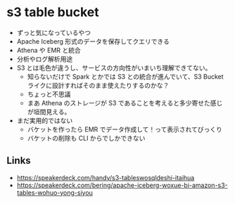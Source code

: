 # s3 table bucket

- ずっと気になっているやつ
- Apache Iceberg 形式のデータを保存してクエリできる
- Athena や EMR と統合
- 分析やログ解析用途
- S3 とは毛色が違うし、サービスの方向性がいまいち理解できてない。
  - 知らないだけで Spark とかでは S3 との統合が進んでいて、S3 Bucket ライクに設計すればそのまま使えたりするのかな？
  - ちょっと不思議
  - まあ Athena のストレージが S3 であることを考えると多少寄せた感じが垣間見える。
- まだ実用的ではない
  - バケットを作ったら EMR でデータ作成して！って表示されてびっくり
  - バケットの削除も CLI からでしかできない

## Links
- https://speakerdeck.com/handy/s3-tableswosqldeshi-itaihua
- https://speakerdeck.com/bering/apache-iceberg-woxue-bi-amazon-s3-tables-wohuo-yong-siyou
